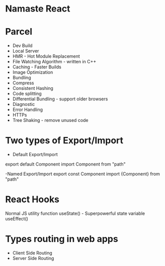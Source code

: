 # Namaste React 

# Parcel
 - Dev Build
 - Local Server
 - HMR - Hot Module Replacement
 - File Watching Algorithm - written in C++
 - Caching - Faster Builds
 - Image Optimization
 - Bundling
 - Compress
 - Consistent Hashing
 - Code splitting
 - Differential Bundling - support older browsers
 - Diagnostic
 - Error Handling
 - HTTPs
 - Tree Shaking - remove unused code

# Two types of Export/Import

  - Default Export/Import

  export default Component
  import Component from "path"

  -Named Export/Import
  export const Component
  import {Component} from "path"


# React Hooks
Normal JS utility function
useState() - Superpowerful state variable
useEffect()

# Types routing in web apps
 - Client Side Routing
 - Server Side Routing